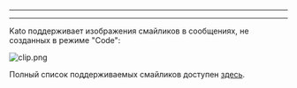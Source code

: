 ***

***

Kato поддерживает изображения смайликов в сообщениях, не созданных в режиме "Code":

![clip.png](https://in.kato.im/87d9998af1f1d21bedb3af7666994cc41505881f981b42594251316f0dec79/clip.png)

Полный список поддерживаемых смайликов доступен [здесь](http://www.emoji-cheat-sheet.com/).
